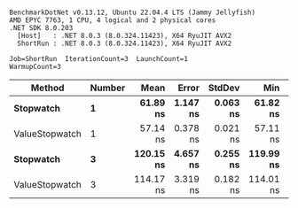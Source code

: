 ```

BenchmarkDotNet v0.13.12, Ubuntu 22.04.4 LTS (Jammy Jellyfish)
AMD EPYC 7763, 1 CPU, 4 logical and 2 physical cores
.NET SDK 8.0.203
  [Host]   : .NET 8.0.3 (8.0.324.11423), X64 RyuJIT AVX2
  ShortRun : .NET 8.0.3 (8.0.324.11423), X64 RyuJIT AVX2

Job=ShortRun  IterationCount=3  LaunchCount=1  
WarmupCount=3  

```
| Method         | Number | Mean      | Error    | StdDev   | Min       | Max       | Gen0   | Allocated |
|--------------- |------- |----------:|---------:|---------:|----------:|----------:|-------:|----------:|
| **Stopwatch**      | **1**      |  **61.89 ns** | **1.147 ns** | **0.063 ns** |  **61.82 ns** |  **61.94 ns** | **0.0005** |      **40 B** |
| ValueStopwatch | 1      |  57.14 ns | 0.378 ns | 0.021 ns |  57.11 ns |  57.15 ns |      - |         - |
| **Stopwatch**      | **3**      | **120.15 ns** | **4.657 ns** | **0.255 ns** | **119.99 ns** | **120.45 ns** | **0.0005** |      **40 B** |
| ValueStopwatch | 3      | 114.17 ns | 3.319 ns | 0.182 ns | 114.01 ns | 114.37 ns |      - |         - |
